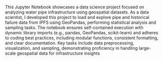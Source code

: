 This Jupyter Notebook showcases a data science project focused on analyzing water pipe infrastructure using geospatial datasets. As a data scientist, I developed this project to load and explore pipe and historical failure data from IPFS using GeoPandas, performing statistical analysis and sampling tasks. The notebook ensures self-contained execution with dynamic library imports (e.g., pandas, GeoPandas, scikit-learn) and adheres to coding best practices, including modular functions, consistent formatting, and clear documentation. Key tasks include data preprocessing, visualization, and sampling, demonstrating proficiency in handling large-scale geospatial data for infrastructure insights
